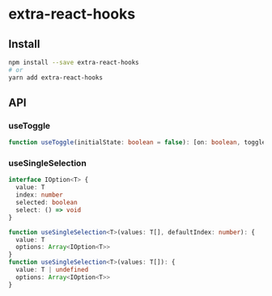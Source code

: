 # extra-react-hooks

## Install

```sh
npm install --save extra-react-hooks
# or
yarn add extra-react-hooks
```

## API

### useToggle

```ts
function useToggle(initialState: boolean = false): [on: boolean, toggle: () => void]
```

### useSingleSelection

```ts
interface IOption<T> {
  value: T
  index: number
  selected: boolean
  select: () => void
}

function useSingleSelection<T>(values: T[], defaultIndex: number): {
  value: T
  options: Array<IOption<T>>
}
function useSingleSelection<T>(values: T[]): {
  value: T | undefined
  options: Array<IOption<T>>
}
```
